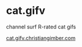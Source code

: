 # cat.gifv
channel surf R-rated cat gifs

[cat.gifv.christiangimber.com](http://cat.gifv.christiangimber.com/)
